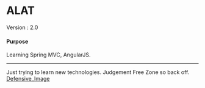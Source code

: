 # ALAT

Version : 2.0

#### Purpose
Learning Spring MVC, AngularJS.

---

Just trying to learn new technologies. Judgement Free Zone so back off.
[Defensive_Image](https://gph.is/2QWyzFV "Angry Kitty")
